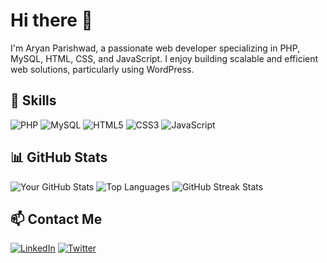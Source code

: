 # Hi there 👋

I'm Aryan Parishwad, a passionate web developer specializing in PHP, MySQL, HTML, CSS, and JavaScript. I enjoy building scalable and efficient web solutions, particularly using WordPress. 

## 🔧 Skills
![PHP](https://img.shields.io/badge/PHP-777BB4?style=for-the-badge&logo=php&logoColor=white)
![MySQL](https://img.shields.io/badge/MySQL-4479A1?style=for-the-badge&logo=mysql&logoColor=white)
![HTML5](https://img.shields.io/badge/HTML5-E34F26?style=for-the-badge&logo=html5&logoColor=white)
![CSS3](https://img.shields.io/badge/CSS3-1572B6?style=for-the-badge&logo=css3&logoColor=white)
![JavaScript](https://img.shields.io/badge/JavaScript-F7DF1E?style=for-the-badge&logo=javascript&logoColor=black)

## 📊 GitHub Stats
![Your GitHub Stats](https://github-readme-stats.vercel.app/api?username=AryanParishwad&show_icons=true&theme=radical)
![Top Languages](https://github-readme-stats.vercel.app/api/top-langs/?username=AryanParishwad&layout=compact&theme=radical)
![GitHub Streak Stats](https://github-readme-streak-stats.herokuapp.com/?user=AryanParishwad&theme=radical)

## 📫 Contact Me
[![LinkedIn](https://img.shields.io/badge/LinkedIn-0077B5?style=for-the-badge&logo=linkedin&logoColor=white)](www.linkedin.com/in/aryan-parishwad-470136231)
[![Twitter](https://img.shields.io/badge/Twitter-1DA1F2?style=for-the-badge&logo=twitter&logoColor=white)](https://x.com/AryanParishwad)





<!--
**AryanParishwad/AryanParishwad** is a ✨ _special_ ✨ repository because its `README.md` (this file) appears on your GitHub profile.

Here are some ideas to get you started:

- 🔭 I’m currently working on ...
- 🌱 I’m currently learning ...
- 👯 I’m looking to collaborate on ...
- 🤔 I’m looking for help with ...
- 💬 Ask me about ...
- 📫 How to reach me: ...
- 😄 Pronouns: ...
- ⚡ Fun fact: ...
-->
